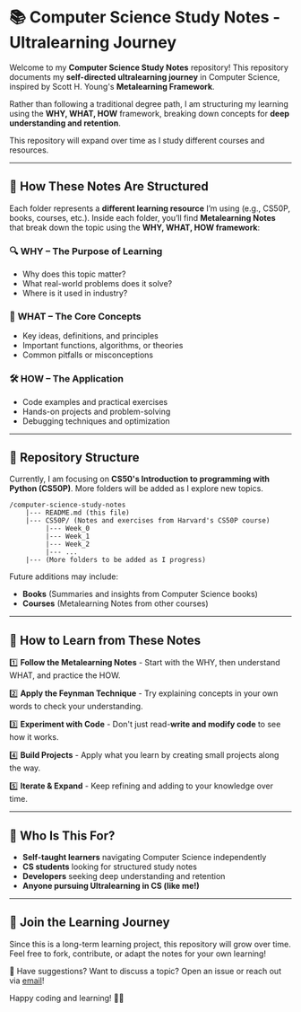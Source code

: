 # 📚 Computer Science Study Notes - Ultralearning Journey 

Welcome to my **Computer Science Study Notes** repository! This repository documents my **self-directed ultralearning journey** in Computer Science, inspired by Scott H. Young's **Metalearning Framework**.

Rather than following a traditional degree path, I am structuring my learning using the **WHY, WHAT, HOW** framework, breaking down concepts for **deep understanding and retention**.

This repository will expand over time as I study different courses and resources.

---

## 🧠 How These Notes Are Structured  

Each folder represents a **different learning resource** I’m using (e.g., CS50P, books, courses, etc.). Inside each folder, you’ll find **Metalearning Notes** that break down the topic using the **WHY, WHAT, HOW framework**:

### 🔍 **WHY** – The Purpose of Learning  
- Why does this topic matter?  
- What real-world problems does it solve?  
- Where is it used in industry?  

### 📖 **WHAT** – The Core Concepts  
- Key ideas, definitions, and principles  
- Important functions, algorithms, or theories  
- Common pitfalls or misconceptions  

### 🛠️ **HOW** – The Application  
- Code examples and practical exercises  
- Hands-on projects and problem-solving  
- Debugging techniques and optimization  

---

## 📂 Repository Structure

Currently, I am focusing on **CS50's Introduction to programming with Python (CS50P)**. More folders will be added as I explore new topics.

```
/computer-science-study-notes
    |--- README.md (this file)
    |--- CS50P/ (Notes and exercises from Harvard's CS50P course)
         |--- Week_0
         |--- Week_1
         |--- Week_2
         |--- ...
    |--- (More folders to be added as I progress)
```

Future additions may include:
- **Books** (Summaries and insights from Computer Science books)
- **Courses** (Metalearning Notes from other courses)

---

## 🚀 How to Learn from These Notes

1️⃣ **Follow the Metalearning Notes** - Start with the WHY, then understand WHAT, and practice the HOW.

2️⃣ **Apply the Feynman Technique** - Try explaining concepts in your own words to check your understanding.

3️⃣ **Experiment with Code** - Don't just read-**write and modify code** to see how it works.

4️⃣ **Build Projects** - Apply what you learn by creating small projects along the way.

5️⃣ **Iterate & Expand** - Keep refining and adding to your knowledge over time.

___

## 🎯 Who Is This For?

- **Self-taught learners** navigating Computer Science independently
- **CS students** looking for structured study notes
- **Developers** seeking deep understanding and retention
- **Anyone pursuing Ultralearning in CS (like me!)**

---

## 🌟 Join the Learning Journey

Since this is a long-term learning project, this repository will grow over time. Feel free to fork, contribute, or adapt the notes for your own learning!

📩 Have suggestions? Want to discuss a topic? Open an issue or reach out via [email](mailto:gm_learning_tech@outlook.com)!

Happy coding and learning! 🚀💡